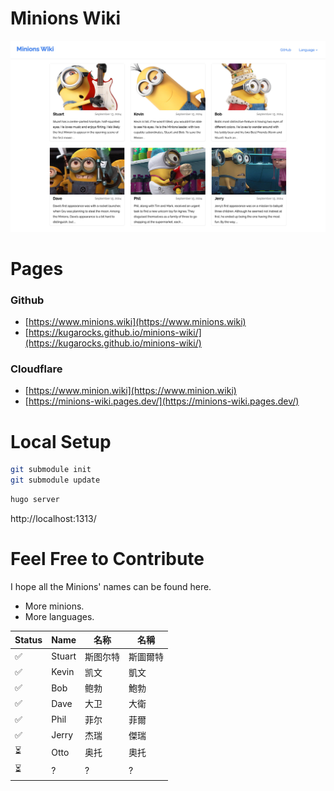 # Minions Wiki

![Wiki Cover](/static/images/wiki-cover.jpg)

# Pages

### Github

* [https://www.minions.wiki](https://www.minions.wiki)
* [https://kugarocks.github.io/minions-wiki/](https://kugarocks.github.io/minions-wiki/)

### Cloudflare

* [https://www.minion.wiki](https://www.minion.wiki)
* [https://minions-wiki.pages.dev/](https://minions-wiki.pages.dev/)

# Local Setup

```bash
git submodule init
git submodule update
```

```bash
hugo server
```

http://localhost:1313/

# Feel Free to Contribute

I hope all the Minions' names can be found here.

* More minions.
* More languages.

| Status | Name | 名称 | 名稱 |
| --- | --- | --- | --- |
| ✅ | Stuart | 斯图尔特 | 斯圖爾特 |
| ✅ | Kevin | 凯文 | 凱文 |
| ✅ | Bob | 鲍勃 | 鮑勃 |
| ✅ | Dave | 大卫 | 大衛 |
| ✅ | Phil | 菲尔 | 菲爾 |
| ✅ | Jerry | 杰瑞 | 傑瑞 |
| ⏳ | Otto | 奥托 | 奧托 |
| ⏳ | ? | ? | ? |
